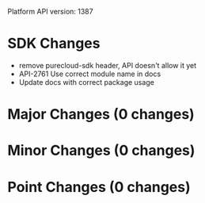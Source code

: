Platform API version: 1387


# SDK Changes

* remove purecloud-sdk header, API doesn't allow it yet
* API-2761 Use correct module name in docs
* Update docs with correct package usage

# Major Changes (0 changes)


# Minor Changes (0 changes)


# Point Changes (0 changes)
